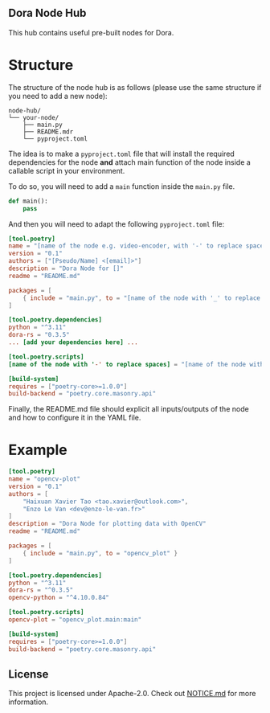 ## Dora Node Hub

This hub contains useful pre-built nodes for Dora.

# Structure

The structure of the node hub is as follows (please use the same structure if you need to add a new node):

```
node-hub/
└── your-node/
    ├── main.py
    ├── README.mdr
    └── pyproject.toml
```

The idea is to make a `pyproject.toml` file that will install the required dependencies for the node **and** attach main
function of the node inside a callable script in your environment.

To do so, you will need to add a `main` function inside the `main.py` file.

```python
def main():
    pass
```

And then you will need to adapt the following `pyproject.toml` file:

```toml
[tool.poetry]
name = "[name of the node e.g. video-encoder, with '-' to replace spaces]"
version = "0.1"
authors = ["[Pseudo/Name] <[email]>"]
description = "Dora Node for []"
readme = "README.md"

packages = [
    { include = "main.py", to = "[name of the node with '_' to replace spaces]" }
]

[tool.poetry.dependencies]
python = "^3.11"
dora-rs = "0.3.5"
... [add your dependencies here] ...

[tool.poetry.scripts]
[name of the node with '-' to replace spaces] = "[name of the node with '_' to replace spaces].main:main"

[build-system]
requires = ["poetry-core>=1.0.0"]
build-backend = "poetry.core.masonry.api"
```

Finally, the README.md file should explicit all inputs/outputs of the node and how to configure it in the YAML file.

# Example

```toml
[tool.poetry]
name = "opencv-plot"
version = "0.1"
authors = [
    "Haixuan Xavier Tao <tao.xavier@outlook.com>",
    "Enzo Le Van <dev@enzo-le-van.fr>"
]
description = "Dora Node for plotting data with OpenCV"
readme = "README.md"

packages = [
    { include = "main.py", to = "opencv_plot" }
]

[tool.poetry.dependencies]
python = "^3.11"
dora-rs = "^0.3.5"
opencv-python = "^4.10.0.84"

[tool.poetry.scripts]
opencv-plot = "opencv_plot.main:main"

[build-system]
requires = ["poetry-core>=1.0.0"]
build-backend = "poetry.core.masonry.api"
```

## License

This project is licensed under Apache-2.0. Check out [NOTICE.md](../NOTICE.md) for more information.

